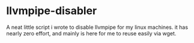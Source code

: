# llvmpipe-disabler

A neat little script i wrote to disable llvmpipe for my linux machines.
it has nearly zero effort, and mainly is here for me to reuse easily via wget.
